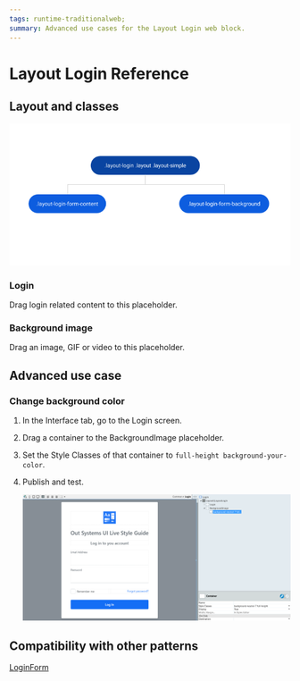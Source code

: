 ```yaml
---
tags: runtime-traditionalweb;
summary: Advanced use cases for the Layout Login web block.
---
```


# Layout Login Reference

## Layout and classes

![](<images/layoutlogin-1-diag.png>)

### Login

Drag login related content to this placeholder.

### Background image

Drag an image, GIF or video to this placeholder.

## Advanced use case

### Change background color

1. In the Interface tab, go to the Login screen.
1. Drag a container to the BackgroundImage placeholder.
1. Set the Style Classes of that container to `full-height background-your-color`. 
1. Publish and test.

    ![](<images/layoutlogin-2-ss.png?width=750>)

## Compatibility with other patterns

[LoginForm](loginform.md)
